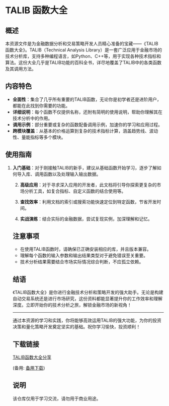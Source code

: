 # TALIB 函数大全

## 概述

本资源文件是为金融数据分析和交易策略开发人员精心准备的宝藏——《TALIB 函数大全》。TALIB（Technical Analysis Library）是一套广泛应用于金融市场的技术分析库，支持多种编程语言，如Python、C++等，用于实现各种技术指标和算法。这份大全几乎是TALIB功能的百科全书，详尽地覆盖了TALIB中的各类函数及其调用方法。

## 内容特色

- **全面性**：集合了几乎所有重要的TALIB函数，无论你是初学者还是进阶用户，都能在此找到你需要的功能。
- **详细说明**：每个函数不仅提供名称，还附有简明的使用说明，帮助你理解其在技术分析中的作用。
- **调用示例**：部分重要或复杂的函数配备调用示例，加速你的学习和应用过程。
- **跨模块覆盖**：从基本的价格运算到复杂的技术指标计算，涵盖趋势线、波动性、量能指标等多个模块。

## 使用指南

1. **入门基础**：对于刚接触TALIB的新手，建议从基础函数开始学习，逐步了解如何导入库、调用函数以及处理输入输出数据。

   2. **高级应用**：对于寻求深入应用的开发者，此文档将引导你探索更复杂的市场分析工具，如复合指标、自定义函数的结合使用等。

   3. **查找效率**：利用文档的索引或搜索功能快速定位到特定函数，节省开发时间。

   4. **实战演练**：结合实际的金融数据，尝试复现实例，加深理解和记忆。

   ## 注意事项

   - 在使用TALIB函数时，请确保已正确安装相应的库，并且版本兼容。
   - 理解每个函数的输入参数和输出结果类型对于避免错误至关重要。
   - 技术分析结果需要结合市场实际情况综合判断，不应孤立依赖。

   ## 结语

   《TALIB函数大全》是你进行金融技术分析和策略开发的强大助手。无论是构建自动交易系统还是进行市场研究，这份资料都能显著提升你的工作效率和理解深度。立即开始你的技术分析之旅，解锁金融市场的新视角！

   ---

   通过本资源的学习和实践，你将能够高效运用TALIB的强大功能，为你的投资决策和量化策略开发奠定坚实的基础。祝你学习愉快，投资顺利！

   ## 下载链接
   [TALIB函数大全分享](https://pan.quark.cn/s/6704683c7bd3) 

   (备用: [备用下载](https://pan.baidu.com/s/1skn3o4HcENjv3m7F0z3rcQ?pwd=1234))

   ## 说明

   该仓库仅用于学习交流，请勿用于商业用途。
